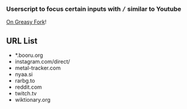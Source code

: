 ### Userscript to focus certain inputs with <kbd>/</kbd> similar to Youtube

[On Greasy Fork](https://greasyfork.org/en/scripts/386261-focus-input-keybind)!

## URL List

* *.booru.org
* instagram.com/direct/
* metal-tracker.com
* nyaa.si
* rarbg.to
* reddit.com
* twitch.tv
* wiktionary.org
